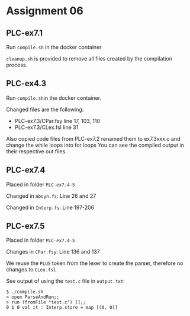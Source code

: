 # Assignment 06
## PLC-ex7.1
Run `compile.sh` in the docker container

`cleanup.sh` is provided to remove all files created by the compilation process.

## PLC-ex4.3
Run `compile.sh`in the docker container.

Changed files are the following:
- PLC-ex7.3/CPar.fsy line 17, 103, 110
- PLC-ex7.3/CLex.fsl line 31

Also copied code files from PLC-ex7.2 renamed them to ex7.3xxx.c and change the while loops into for loops
You can see the compiled output in their respective out files.

## PLC-ex7.4
Placed in folder `PLC-ex7.4-5`

Changed in `Absyn.fs`: Line 26 and 27

Changed in `Interp.fs`: Line 197-206

## PLC-ex7.5
Placed in folder `PLC-ex7.4-5`

Changes in `CPar.fsy`: Line 136 and 137

We reuse the `PLUS` token from the lexer to create the parser, therefore no changes to `CLex.fsl`

See output of using the `test.c` file in `output.txt`:
```
$ ./compile.sh
> open ParseAndRun;;
> run (fromFile "test.c") [];;
0 1 0 val it : Interp.store = map [(0, 0)]
```
